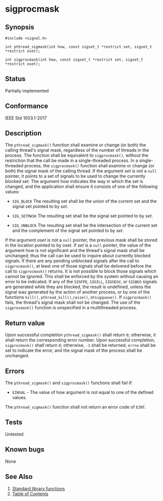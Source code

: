 # sigprocmask

## Synopsis

`#include <signal.h>`

`int pthread_sigmask(int how, const sigset_t *restrict set, sigset_t *restrict oset);`

`int sigprocmask(int how, const sigset_t *restrict set, sigset_t *restrict oset);`

## Status

Partially implemented

## Conformance

IEEE Std 1003.1-2017

## Description

The `pthread_sigmask()` function shall examine or change (or both) the calling thread's signal mask, regardless of the
number of threads in the process. The function shall be equivalent to `sigprocmask()`, without the restriction that the
call be made in a single-threaded process.
In a single-threaded process, the `sigprocmask()` function shall examine or change (or both) the signal mask of the
calling thread.
If the argument _set_ is not a `null` pointer, it points to a set of signals to be used to change the currently blocked
set.
The argument how indicates the way in which the set is changed, and the application shall ensure it consists of one of
the following values:

* `SIG_BLOCK`
The resulting set shall be the union of the current set and the signal set pointed to by _set_.

* `SIG_SETMASK`
The resulting set shall be the signal set pointed to by _set_.

* `SIG_UNBLOCK`
The resulting set shall be the intersection of the current set and the complement of the signal set pointed to by
_set_.

If the argument _oset_ is not a `null` pointer, the previous mask shall be stored in the location pointed to by oset.
If _set_ is a `null` pointer, the value of the argument how is not significant and the thread's signal mask shall be
unchanged; thus the call can be used to inquire about currently blocked signals.
If there are any pending unblocked signals after the call to `sigprocmask()`, at least one of those signals shall be
delivered before the call to `sigprocmask()` returns.
It is not possible to block those signals which cannot be ignored. This shall be enforced by the system without causing
an error to be indicated.
If any of the `SIGFPE`, `SIGILL`, `SIGSEGV`, or `SIGBUS` signals are generated while they are blocked, the result is
undefined, unless the signal was generated by the action of another process, or by one of the functions `kill()`,
`pthread_kill()`,`raise()`, or`sigqueue()`.
If `sigprocmask()` fails, the thread's signal mask shall not be changed.
The use of the `sigprocmask()` function is unspecified in a multithreaded process.

## Return value

Upon successful completion `pthread_sigmask()` shall return `0`; otherwise, it shall return the corresponding error
number.
Upon successful completion, `sigprocmask()` shall return `0`; otherwise, `-1` shall be returned, `errno` shall be set to
indicate the error, and the signal mask of the process shall be unchanged.

## Errors

The `pthread_sigmask()` and `sigprocmask()` functions shall fail if:

* `EINVAL` - The value of how argument is not equal to one of the defined values. </br>
  
The `pthread_sigmask()` function shall not return an error code of `EINT`.

## Tests

Untested

## Known bugs

None

## See Also

1. [Standard library functions](../functions.md)
2. [Table of Contents](../../../README.md)
